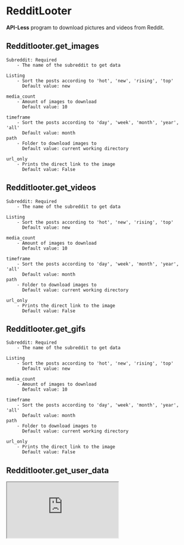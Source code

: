 # RedditLooter
**API-Less** program to download pictures and videos from Reddit.

## Redditlooter.get_images 
   
    Subreddit: Required
        - The name of the subreddit to get data 

    Listing 
        - Sort the posts according to 'hot', 'new', 'rising', 'top'
          Default value: new

    media_count
        - Amount of images to download
          Default value: 10
  
    timeframe
        - Sort the posts according to 'day', 'week', 'month', 'year', 'all'
          Default value: month
    path
        - Folder to download images to
          Default value: current working directory
    
    url_only
        - Prints the direct link to the image
          Default value: False
## Redditlooter.get_videos
    Subreddit: Required
        - The name of the subreddit to get data 

    Listing 
        - Sort the posts according to 'hot', 'new', 'rising', 'top'
          Default value: new

    media_count
        - Amount of images to download
          Default value: 10
  
    timeframe
        - Sort the posts according to 'day', 'week', 'month', 'year', 'all'
          Default value: month
    path
        - Folder to download images to
          Default value: current working directory
    
    url_only
        - Prints the direct link to the image
          Default value: False
## Redditlooter.get_gifs
    Subreddit: Required
        - The name of the subreddit to get data 

    Listing 
        - Sort the posts according to 'hot', 'new', 'rising', 'top'
          Default value: new

    media_count
        - Amount of images to download
          Default value: 10
  
    timeframe
        - Sort the posts according to 'day', 'week', 'month', 'year', 'all'
          Default value: month
    path
        - Folder to download images to
          Default value: current working directory
    
    url_only
        - Prints the direct link to the image
          Default value: False
## Redditlooter.get_user_data
<iframe src="https://youtu.be/zR5DoUUovc0"> </iframe>
